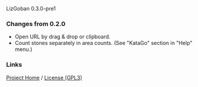 LizGoban 0.3.0-pre1

### Changes from 0.2.0

* Open URL by drag & drop or clipboard.
* Count stones separately in area counts. (See "KataGo" section in "Help" menu.)

### Links

[Project Home](https://github.com/kaorahi/lizgoban) /
[License (GPL3)](https://github.com/kaorahi/lizgoban/blob/master/LICENSE.txt)
